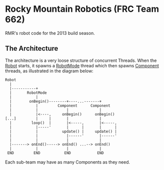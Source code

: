 # Rocky Mountain Robotics (FRC Team 662)
RMR's robot code for the 2013 build season.

## The Architecture
The architecture is a very loose structure of concurrent Threads. When the [Robot][] starts, it spawns a [RobotMode][] thread which then spawns [Component][] threads, as illustrated in the diagram below:

	Robot
	  |
	  |-----------+
	  |       RobotMode
	  |           |
	  |        onBegin()--------+----...-------+
	  |           |         Component      Component
	  |           |             |              |
	  |           |<----,     onBegin()      onBegin()
	[...]         |     |       |              |
	  |         loop()  |       |<-----,       |<-----,
	  |           |-----'       |      |       |      |
	  |			  |           update() |     update() |
	  |           |             |------'       |------'
	  |			  |		        |              |
	  |-------> onEnd()-----> onEnd() ...--> onEnd()
	  |			  |		        |              |
	 END		 END		   END			  END

Each sub-team may have as many Components as they need.

[Robot]: https://github.com/rmr662/RMR662-2013/blob/master/src/com/frc2013/rmr662/system/generic/Robot.java
[RobotMode]: https://github.com/rmr662/RMR662-2013/blob/master/src/com/frc2013/rmr662/system/generic/RobotMode.java
[Component]: https://github.com/rmr662/RMR662-2013/blob/master/src/com/frc2013/rmr662/system/generic/Component.java
